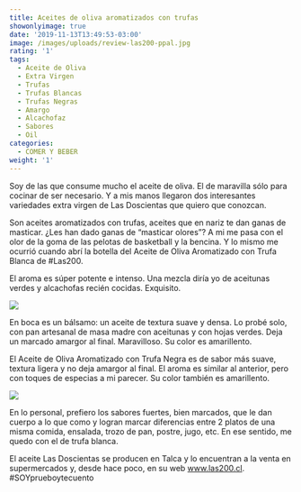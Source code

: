```yaml
---
title: Aceites de oliva aromatizados con trufas
showonlyimage: true
date: '2019-11-13T13:49:53-03:00'
image: /images/uploads/review-las200-ppal.jpg
rating: '1'
tags:
  - Aceite de Oliva
  - Extra Virgen
  - Trufas
  - Trufas Blancas
  - Trufas Negras
  - Amargo
  - Alcachofaz
  - Sabores
  - Oil
categories:
  - COMER Y BEBER
weight: '1'
---
```

Soy de las que consume mucho el aceite de oliva. El de maravilla sólo para cocinar de ser necesario. Y a mis manos llegaron dos interesantes variedades extra virgen de Las Doscientas que quiero que conozcan.

<!--more-->

Son aceites aromatizados con trufas, aceites que en nariz te dan ganas de masticar. ¿Les han dado ganas de “masticar olores”? A mi me pasa con el olor de la goma de las pelotas de basketball y la bencina. Y lo mismo me ocurrió cuando abrí la botella del Aceite de Oliva Aromatizado con Trufa Blanca de #Las200. 

El aroma es súper potente e intenso. Una mezcla diría yo de aceitunas verdes y alcachofas recién cocidas. Exquisito. 

![](/images/uploads/review-las200-2.jpg)

En boca es un bálsamo: un aceite de textura suave y densa. Lo probé solo, con pan artesanal de masa madre con aceitunas y con hojas verdes. Deja un marcado amargor al final. Maravilloso. Su color es amarillento.

El Aceite de Oliva Aromatizado con Trufa Negra es de sabor más suave, textura ligera y no deja amargor al final. El aroma es similar al anterior, pero con toques de especias a mi parecer. Su color también es amarillento. 

![](/images/uploads/review-las200-3.jpg)

En lo personal, prefiero los sabores fuertes, bien marcados, que le dan cuerpo a lo que como y logran marcar diferencias entre 2 platos de una misma comida, ensalada, trozo de pan, postre, jugo, etc. En ese sentido, me quedo con el de trufa blanca.

El aceite Las Doscientas se producen en Talca y lo encuentran a la venta en supermercados y, desde hace poco, en su web www.las200.cl. #SOYprueboytecuento
